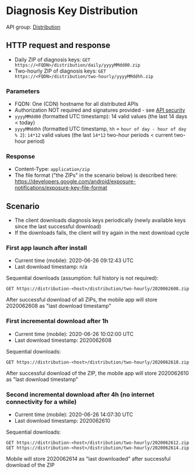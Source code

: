 # Diagnosis Key Distribution

API group: [Distribution](../../../guidebook.md#system-apis-and-interfaces)

## HTTP request and response

- Daily ZIP of diagnosis keys: ```GET https://<FQDN>/distribution/daily/yyyyMMdd00.zip```
- Two-hourly ZIP of diagnosis keys: ```GET https://<FQDN>/distribution/two-hourly/yyyyMMddhh.zip```

### Parameters

- FQDN: One (CDN) hostname for all distributed APIs
- Authorization NOT required and signatures provided - see [API security](../../security.md)
- ```yyyyMMdd00``` (formatted UTC timestamp): 14 valid values (the last 14 days < today)
- ```yyyyMMddhh``` (formatted UTC timestamp, ```hh``` = ```hour of day - hour of day % 2```): ```14*12``` valid values (the last ```14*12``` two-hour periods < current two-hour period)

### Response
- Content-Type: `application/zip`
- The file format ("the ZIPs" in the scenario below) is described here: https://developers.google.com/android/exposure-notifications/exposure-key-file-format

## Scenario

- The client downloads diagnosis keys periodically (newly available keys since the last successful download)
- If the downloads fails, the client will try again in the next download cycle

### First app launch after install

- Current time (mobile): 2020-06-26 09:12:43 UTC
- Last download timestamp: n/a

Sequential downloads (assumption: full history is not required):

    GET https://distribution-<host>/distribution/two-hourly/2020062608.zip

After successful download of all ZIPs, the mobile app will store 2020062608 as "last download timestamp"

### First incremental download after 1h

- Current time (mobile): 2020-06-26 10:02:00 UTC
- Last download timestamp: 2020062608

Sequential downloads:

    GET https://distribution-<host>/distribution/two-hourly/2020062610.zip

After successful download of the ZIP, the mobile app will store 2020062610 as "last download timestamp"

### Second incremental download after 4h (no internet connectivity for a while)

- Current time (mobile): 2020-06-26 14:07:30 UTC
- Last download timestamp: 2020062610

Sequential downloads:

    GET https://distribution-<host>/distribution/two-hourly/2020062612.zip
    GET https://distribution-<host>/distribution/two-hourly/2020062614.zip

Mobile will store 2020062614 as "last downloaded" after successful download of the ZIP
